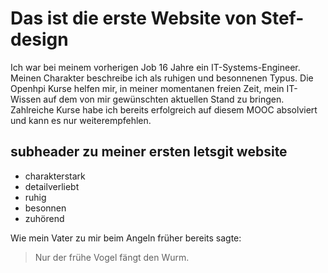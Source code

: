 # Das ist die erste Website von Stef-design

Ich war bei meinem vorherigen Job 16 Jahre ein IT-Systems-Engineer. Meinen Charakter beschreibe ich als ruhigen und besonnenen Typus. Die Openhpi Kurse helfen mir, in meiner momentanen freien Zeit,  mein IT-Wissen auf dem von mir gewünschten aktuellen Stand zu bringen. Zahlreiche Kurse habe ich bereits erfolgreich auf diesem MOOC absolviert und kann es nur weiterempfehlen.

## subheader zu meiner ersten letsgit website
* charakterstark
* detailverliebt
* ruhig
* besonnen
* zuhörend

Wie mein Vater zu mir beim Angeln früher bereits sagte:

>Nur der frühe Vogel fängt den Wurm.
 
